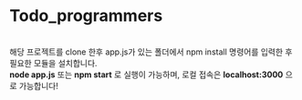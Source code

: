 # Todo_programmers

<br>해당 프로젝트를 clone 한후
app.js가 있는 폴더에서 npm install 명령어를 입력한 후 필요한 모듈을 설치합니다.
<br>
__node app.js__ 또는
__npm start__ 로 실행이 가능하며,
로컬 접속은
__localhost:3000__ 으로 가능합니다!
